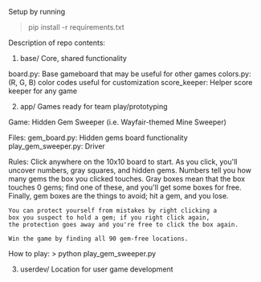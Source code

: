 Setup by running 
> pip install -r requirements.txt


Description of repo contents:
1. base/
  Core, shared functionality

  board.py: Base gameboard that may be useful for other games
  colors.py: (R, G, B) color codes useful for customization
  score\_keeper: Helper score keeper for any game


2. app/
  Games ready for team play/prototyping

  Game:
		  Hidden Gem Sweeper
				(i.e. Wayfair-themed Mine Sweeper)

  Files:
    gem\_board.py: Hidden gems board functionality
    play\_gem\_sweeper.py: Driver

  Rules:
    Click anywhere on the 10x10 board to start. As you click, you'll
    uncover numbers, gray squares, and hidden gems. Numbers tell
    you how many gems the box you clicked touches.  Gray boxes mean
    that the box touches 0 gems; find one of these, and you'll get
    some boxes for free. Finally, gem boxes are the things to avoid;
    hit a gem, and you lose.
  
    You can protect yourself from mistakes by right clicking a
    box you suspect to hold a gem; if you right click again,
    the protection goes away and you're free to click the box again.
  
    Win the game by finding all 90 gem-free locations.

  How to play:
		  > python play\_gem\_sweeper.py


3. userdev/
  Location for user game development
